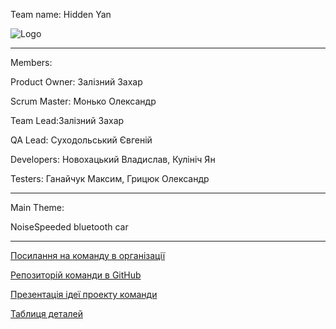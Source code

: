 Team name: Hidden Yan

![Logo](/home/eugene/Загрузки/photo_2019-02-18_12-04-33.jpg)

***

Members:

Product Owner: Залізний Захар

Scrum Master: Монько Олександр

Team Lead:Залізний Захар

QA Lead: Суходольський Євгеній

Developers: Новохацький Владислав, Кулініч Ян

Testers: Ганайчук Максим, Грицюк Олександр

***

Main Theme:

NoiseSpeeded bluetooth car

***
[Посилання на команду в організації](https://github.com/orgs/progbase/teams/hidden-yan)

[Репозиторій команди в GitHub](https://github.com/progbase/Hidden-Yan-repo)

[Презентація ідеї проекту команди](https://docs.google.com/presentation/d/1hPJ2SPIGLgDt5d6sqdkS21f9PGnQLCKjRR0A84UPcoE/edit#slide=id.p)

[Таблиця деталей](http://example.com/)

